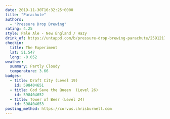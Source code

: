 ```yaml
---
date: 2019-11-30T16:32:25+0000
title: "Parachute"
authors:
  - "Pressure Drop Brewing"
rating: 4.25
style: Pale Ale - New England / Hazy
drink_of: https://untappd.com/b/pressure-drop-brewing-parachute/2591217
checkin:
  title: The Experiment
  lat: 51.547
  long: -0.052
weather:
  summary: Partly Cloudy
  temperature: 3.66
badges:
  - title: Draft City (Level 19)
    id: 598404651
  - title: God Save the Queen  (Level 26)
    id: 598404652
  - title: Tower of Beer (Level 24)
    id: 598404653
posting_method: https://corvus.chrisburnell.com
---
```

